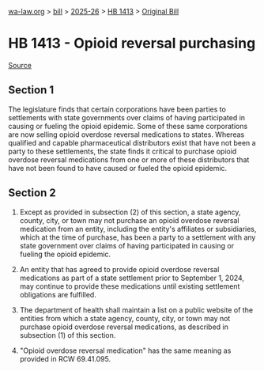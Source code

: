[wa-law.org](/) > [bill](/bill/) > [2025-26](/bill/2025-26/) > [HB 1413](/bill/2025-26/hb/1413/) > [Original Bill](/bill/2025-26/hb/1413/1/)

# HB 1413 - Opioid reversal purchasing

[Source](http://lawfilesext.leg.wa.gov/biennium/2025-26/Pdf/Bills/House%20Bills/1413.pdf)

## Section 1
The legislature finds that certain corporations have been parties to settlements with state governments over claims of having participated in causing or fueling the opioid epidemic. Some of these same corporations are now selling opioid overdose reversal medications to states. Whereas qualified and capable pharmaceutical distributors exist that have not been a party to these settlements, the state finds it critical to purchase opioid overdose reversal medications from one or more of these distributors that have not been found to have caused or fueled the opioid epidemic.

## Section 2
1. Except as provided in subsection (2) of this section, a state agency, county, city, or town may not purchase an opioid overdose reversal medication from an entity, including the entity's affiliates or subsidiaries, which at the time of purchase, has been a party to a settlement with any state government over claims of having participated in causing or fueling the opioid epidemic.

2. An entity that has agreed to provide opioid overdose reversal medications as part of a state settlement prior to September 1, 2024, may continue to provide these medications until existing settlement obligations are fulfilled.

3. The department of health shall maintain a list on a public website of the entities from which a state agency, county, city, or town may not purchase opioid overdose reversal medications, as described in subsection (1) of this section.

4. "Opioid overdose reversal medication" has the same meaning as provided in RCW 69.41.095.
